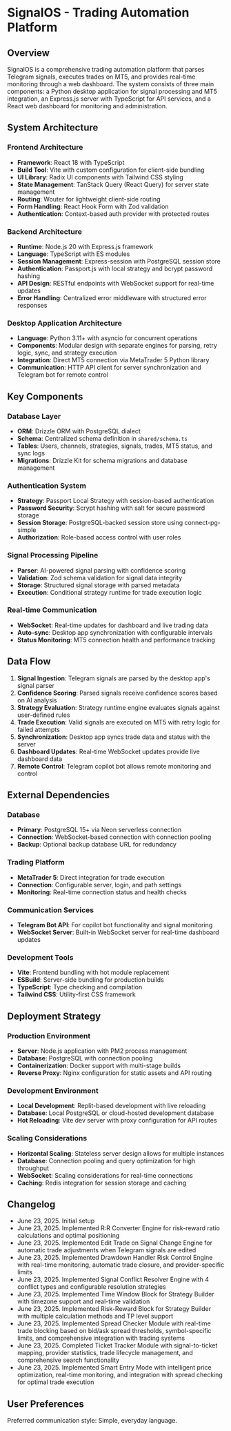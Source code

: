 # SignalOS - Trading Automation Platform

## Overview

SignalOS is a comprehensive trading automation platform that parses Telegram signals, executes trades on MT5, and provides real-time monitoring through a web dashboard. The system consists of three main components: a Python desktop application for signal processing and MT5 integration, an Express.js server with TypeScript for API services, and a React web dashboard for monitoring and administration.

## System Architecture

### Frontend Architecture
- **Framework**: React 18 with TypeScript
- **Build Tool**: Vite with custom configuration for client-side bundling
- **UI Library**: Radix UI components with Tailwind CSS styling
- **State Management**: TanStack Query (React Query) for server state management
- **Routing**: Wouter for lightweight client-side routing
- **Form Handling**: React Hook Form with Zod validation
- **Authentication**: Context-based auth provider with protected routes

### Backend Architecture
- **Runtime**: Node.js 20 with Express.js framework
- **Language**: TypeScript with ES modules
- **Session Management**: Express-session with PostgreSQL session store
- **Authentication**: Passport.js with local strategy and bcrypt password hashing
- **API Design**: RESTful endpoints with WebSocket support for real-time updates
- **Error Handling**: Centralized error middleware with structured error responses

### Desktop Application Architecture
- **Language**: Python 3.11+ with asyncio for concurrent operations
- **Components**: Modular design with separate engines for parsing, retry logic, sync, and strategy execution
- **Integration**: Direct MT5 connection via MetaTrader 5 Python library
- **Communication**: HTTP API client for server synchronization and Telegram bot for remote control

## Key Components

### Database Layer
- **ORM**: Drizzle ORM with PostgreSQL dialect
- **Schema**: Centralized schema definition in `shared/schema.ts`
- **Tables**: Users, channels, strategies, signals, trades, MT5 status, and sync logs
- **Migrations**: Drizzle Kit for schema migrations and database management

### Authentication System
- **Strategy**: Passport Local Strategy with session-based authentication
- **Password Security**: Scrypt hashing with salt for secure password storage
- **Session Storage**: PostgreSQL-backed session store using connect-pg-simple
- **Authorization**: Role-based access control with user roles

### Signal Processing Pipeline
- **Parser**: AI-powered signal parsing with confidence scoring
- **Validation**: Zod schema validation for signal data integrity
- **Storage**: Structured signal storage with parsed metadata
- **Execution**: Conditional strategy runtime for trade execution logic

### Real-time Communication
- **WebSocket**: Real-time updates for dashboard and live trading data
- **Auto-sync**: Desktop app synchronization with configurable intervals
- **Status Monitoring**: MT5 connection health and performance tracking

## Data Flow

1. **Signal Ingestion**: Telegram signals are parsed by the desktop app's signal parser
2. **Confidence Scoring**: Parsed signals receive confidence scores based on AI analysis
3. **Strategy Evaluation**: Strategy runtime engine evaluates signals against user-defined rules
4. **Trade Execution**: Valid signals are executed on MT5 with retry logic for failed attempts
5. **Synchronization**: Desktop app syncs trade data and status with the server
6. **Dashboard Updates**: Real-time WebSocket updates provide live dashboard data
7. **Remote Control**: Telegram copilot bot allows remote monitoring and control

## External Dependencies

### Database
- **Primary**: PostgreSQL 15+ via Neon serverless connection
- **Connection**: WebSocket-based connection with connection pooling
- **Backup**: Optional backup database URL for redundancy

### Trading Platform
- **MetaTrader 5**: Direct integration for trade execution
- **Connection**: Configurable server, login, and path settings
- **Monitoring**: Real-time connection status and health checks

### Communication Services
- **Telegram Bot API**: For copilot bot functionality and signal monitoring
- **WebSocket Server**: Built-in WebSocket server for real-time dashboard updates

### Development Tools
- **Vite**: Frontend bundling with hot module replacement
- **ESBuild**: Server-side bundling for production builds
- **TypeScript**: Type checking and compilation
- **Tailwind CSS**: Utility-first CSS framework

## Deployment Strategy

### Production Environment
- **Server**: Node.js application with PM2 process management
- **Database**: PostgreSQL with connection pooling
- **Containerization**: Docker support with multi-stage builds
- **Reverse Proxy**: Nginx configuration for static assets and API routing

### Development Environment
- **Local Development**: Replit-based development with live reloading
- **Database**: Local PostgreSQL or cloud-hosted development database
- **Hot Reloading**: Vite dev server with proxy configuration for API routes

### Scaling Considerations
- **Horizontal Scaling**: Stateless server design allows for multiple instances
- **Database**: Connection pooling and query optimization for high throughput
- **WebSocket**: Scaling considerations for real-time connections
- **Caching**: Redis integration for session storage and caching

## Changelog

- June 23, 2025. Initial setup
- June 23, 2025. Implemented R:R Converter Engine for risk-reward ratio calculations and optimal positioning
- June 23, 2025. Implemented Edit Trade on Signal Change Engine for automatic trade adjustments when Telegram signals are edited
- June 23, 2025. Implemented Drawdown Handler Risk Control Engine with real-time monitoring, automatic trade closure, and provider-specific limits
- June 23, 2025. Implemented Signal Conflict Resolver Engine with 4 conflict types and configurable resolution strategies
- June 23, 2025. Implemented Time Window Block for Strategy Builder with timezone support and real-time validation
- June 23, 2025. Implemented Risk-Reward Block for Strategy Builder with multiple calculation methods and TP level support
- June 23, 2025. Implemented Spread Checker Module with real-time trade blocking based on bid/ask spread thresholds, symbol-specific limits, and comprehensive integration with trading systems
- June 23, 2025. Completed Ticket Tracker Module with signal-to-ticket mapping, provider statistics, trade lifecycle management, and comprehensive search functionality
- June 23, 2025. Implemented Smart Entry Mode with intelligent price optimization, real-time monitoring, and integration with spread checking for optimal trade execution

## User Preferences

Preferred communication style: Simple, everyday language.